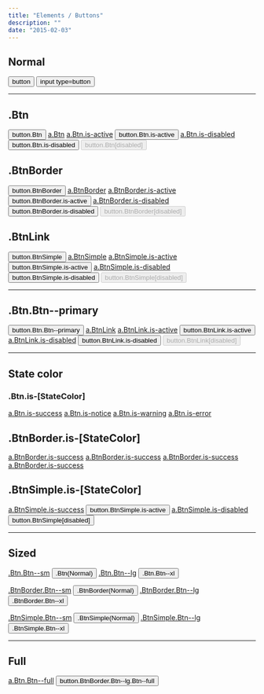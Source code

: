 ```yaml
---
title: "Elements / Buttons"
description: ""
date: "2015-02-03"
---
```


<div class="container">
  <h2>Normal</h2>
  <p>
    <button>button</button>
    <input type="button" name="" value="input type=button">
  </p>

  <hr>

  <h2>.Btn</h2>

  <p>
    <button class="Btn">button.Btn</button>
    <a href="#" class="Btn">a.Btn</a>
    <a href="#" class="Btn is-active">a.Btn.is-active</a>
    <button class="Btn is-active">button.Btn.is-active</button>
    <a class="Btn is-disabled" href="#">a.Btn.is-disabled</a>
    <button class="Btn is-disabled">button.Btn.is-disabled</button>
    <button class="Btn" disabled>button.Btn[disabled]</button>
  </p>

  <h2>.BtnBorder</h2>

  <p>
    <button class="BtnBorder">button.BtnBorder</button>
    <a href="#" class="BtnBorder">a.BtnBorder</a>
    <a href="#" class="BtnBorder is-active">a.BtnBorder.is-active</a>
    <button class="BtnBorder is-active">button.BtnBorder.is-active</button>
    <a class="BtnBorder is-disabled" href="#">a.BtnBorder.is-disabled</a>
    <button class="BtnBorder is-disabled">button.BtnBorder.is-disabled</button>
    <button class="BtnBorder" disabled>button.BtnBorder[disabled]</button>
  </p>

  <h2>.BtnLink</h2>
  <p>
    <button class="BtnSimple">button.BtnSimple</button>
    <a href="#" class="BtnSimple">a.BtnSimple</a>
    <a href="#" class="BtnSimple is-active">a.BtnSimple.is-active</a>
    <button class="BtnSimple is-active">button.BtnSimple.is-active</button>
    <a class="BtnSimple is-disabled" href="#">a.BtnSimple.is-disabled</a>
    <button class="BtnSimple is-disabled">button.BtnSimple.is-disabled</button>
    <button class="BtnSimple" disabled>button.BtnSimple[disabled]</button>
  </p>

  <hr>

  <h2>.Btn.Btn--primary</h2>

  <p>
    <button class="Btn Btn--primary">button.Btn.Btn--primary</button>
    <a href="#" class="Btn Btn--primary">a.BtnLink</a>
    <a href="#" class="Btn Btn--primary is-active">a.BtnLink.is-active</a>
    <button class="Btn Btn--primary is-active">button.BtnLink.is-active</button>
    <a class="Btn Btn--primary is-disabled" href="#">a.BtnLink.is-disabled</a>
    <button class="Btn Btn--primary is-disabled">button.BtnLink.is-disabled</button>
    <button class="Btn Btn--primary" disabled>button.BtnLink[disabled]</button>
  </p>

  <hr>

  <h2>State color</h2>
  <h3>.Btn.is-[StateColor]</h3>
  <p>
    <a href="#" class="Btn is-success">a.Btn.is-success</a>
    <a href="#" class="Btn is-notice">a.Btn.is-notice</a>
    <a href="#" class="Btn is-warning">a.Btn.is-warning</a>
    <a href="#" class="Btn is-error">a.Btn.is-error</a>
  </p>


  <h2>.BtnBorder.is-[StateColor]</h2>
  <p>
    <a href="#" class="BtnBorder is-success">a.BtnBorder.is-success</a>
    <a href="#" class="BtnBorder is-notice">a.BtnBorder.is-success</a>
    <a href="#" class="BtnBorder is-warning">a.BtnBorder.is-success</a>
    <a href="#" class="BtnBorder is-error">a.BtnBorder.is-success</a>
  </p>

  <h2>.BtnSimple.is-[StateColor]</h2>
  <p>
    <a href="#" class="BtnSimple is-success">a.BtnSimple.is-success</a>
    <button class="BtnSimple is-notice">button.BtnSimple.is-active</button>
    <a class="BtnSimple is-warning" href="#">a.BtnSimple.is-disabled</a>
    <button class="BtnSimple is-error">button.BtnSimple[disabled]</button>
  </p>

  <hr>



  <h2>Sized</h2>

  <p>
    <a href="#" class="Btn Btn--sm">.Btn.Btn--sm</a>
    <button class="Btn">.Btn(Normal)</button>
    <a href="#" class="Btn Btn--lg">.Btn.Btn--lg</a>
    <button class="Btn Btn--xl">.Btn.Btn--xl</button>
  </p>
  <p>
    <a href="#" class="BtnBorder Btn--sm">.BtnBorder.Btn--sm</a>
    <button class="BtnBorder">.BtnBorder(Normal)</button>
    <a href="#" class="BtnBorder Btn--lg">.BtnBorder.Btn--lg</a>
    <button class="BtnBorder Btn--xl">.BtnBorder.Btn--xl</button>
  </p>
  <p>
    <a href="#" class="BtnSimple Btn--sm">.BtnSimple.Btn--sm</a>
    <button class="BtnSimple">.BtnSimple(Normal)</button>
    <a href="#" class="BtnSimple Btn--lg">.BtnSimple.Btn--lg</a>
    <button class="BtnSimple Btn--xl">.BtnSimple.Btn--xl</button>
  </p>

  <hr>

  <h2>Full</h2>

  <p>
    <a href="#" class="Btn Btn--full">a.Btn.Btn--full</a>
    <button href="#" class="BtnBorder Btn--full Btn--xl">button.BtnBorder.Btn--lg.Btn--full</button>
  </p>


</div>

